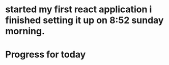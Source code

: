 <h1> started my first react application i finished setting it up on 8:52 sunday morning.<h1>
<h1> Progress for today <h1>